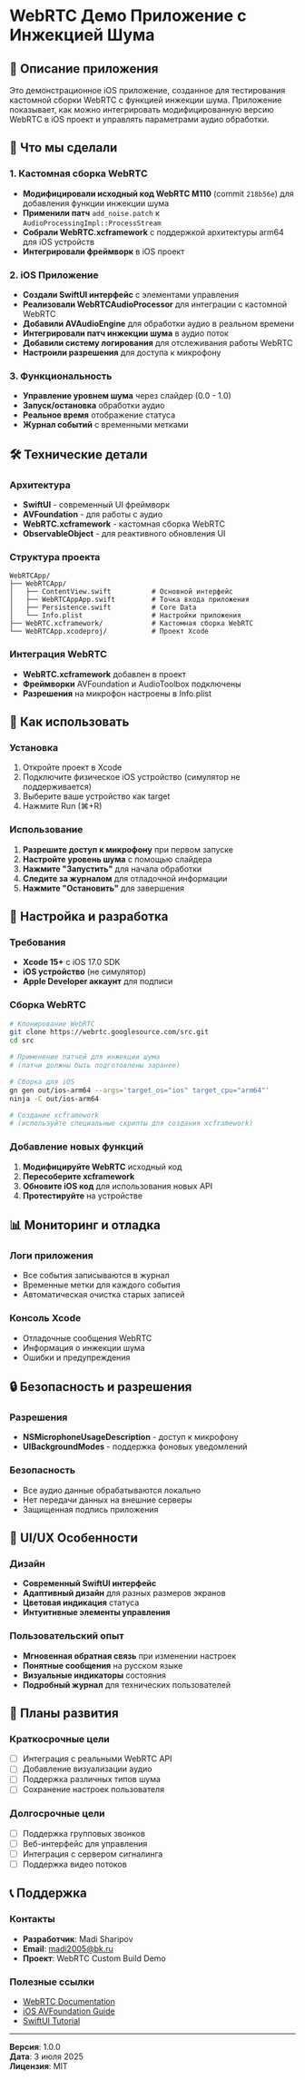 # WebRTC Демо Приложение с Инжекцией Шума

## 📱 Описание приложения

Это демонстрационное iOS приложение, созданное для тестирования кастомной сборки WebRTC с функцией инжекции шума. Приложение показывает, как можно интегрировать модифицированную версию WebRTC в iOS проект и управлять параметрами аудио обработки.

## 🎯 Что мы сделали

### 1. Кастомная сборка WebRTC
- **Модифицировали исходный код WebRTC M110** (commit `218b56e`) для добавления функции инжекции шума
- **Применили патч** `add_noise.patch` к `AudioProcessingImpl::ProcessStream`
- **Собрали WebRTC.xcframework** с поддержкой архитектуры arm64 для iOS устройств
- **Интегрировали фреймворк** в iOS проект

### 2. iOS Приложение
- **Создали SwiftUI интерфейс** с элементами управления
- **Реализовали WebRTCAudioProcessor** для интеграции с кастомной WebRTC
- **Добавили AVAudioEngine** для обработки аудио в реальном времени
- **Интегрировали патч инжекции шума** в аудио поток
- **Добавили систему логирования** для отслеживания работы WebRTC
- **Настроили разрешения** для доступа к микрофону

### 3. Функциональность
- **Управление уровнем шума** через слайдер (0.0 - 1.0)
- **Запуск/остановка** обработки аудио
- **Реальное время** отображение статуса
- **Журнал событий** с временными метками

## 🛠 Технические детали

### Архитектура
- **SwiftUI** - современный UI фреймворк
- **AVFoundation** - для работы с аудио
- **WebRTC.xcframework** - кастомная сборка WebRTC
- **ObservableObject** - для реактивного обновления UI

### Структура проекта
```
WebRTCApp/
├── WebRTCApp/
│   ├── ContentView.swift          # Основной интерфейс
│   ├── WebRTCAppApp.swift         # Точка входа приложения
│   ├── Persistence.swift          # Core Data
│   └── Info.plist                 # Настройки приложения
├── WebRTC.xcframework/            # Кастомная сборка WebRTC
└── WebRTCApp.xcodeproj/           # Проект Xcode
```

### Интеграция WebRTC
- **WebRTC.xcframework** добавлен в проект
- **Фреймворки** AVFoundation и AudioToolbox подключены
- **Разрешения** на микрофон настроены в Info.plist

## 🚀 Как использовать

### Установка
1. Откройте проект в Xcode
2. Подключите физическое iOS устройство (симулятор не поддерживается)
3. Выберите ваше устройство как target
4. Нажмите Run (⌘+R)

### Использование
1. **Разрешите доступ к микрофону** при первом запуске
2. **Настройте уровень шума** с помощью слайдера
3. **Нажмите "Запустить"** для начала обработки
4. **Следите за журналом** для отладочной информации
5. **Нажмите "Остановить"** для завершения

## 🔧 Настройка и разработка

### Требования
- **Xcode 15+** с iOS 17.0 SDK
- **iOS устройство** (не симулятор)
- **Apple Developer аккаунт** для подписи

### Сборка WebRTC
```bash
# Клонирование WebRTC
git clone https://webrtc.googlesource.com/src.git
cd src

# Применение патчей для инжекции шума
# (патчи должны быть подготовлены заранее)

# Сборка для iOS
gn gen out/ios-arm64 --args='target_os="ios" target_cpu="arm64"'
ninja -C out/ios-arm64

# Создание xcframework
# (используйте специальные скрипты для создания xcframework)
```

### Добавление новых функций
1. **Модифицируйте WebRTC** исходный код
2. **Пересоберите xcframework**
3. **Обновите iOS код** для использования новых API
4. **Протестируйте** на устройстве

## 📊 Мониторинг и отладка

### Логи приложения
- Все события записываются в журнал
- Временные метки для каждого события
- Автоматическая очистка старых записей

### Консоль Xcode
- Отладочные сообщения WebRTC
- Информация о инжекции шума
- Ошибки и предупреждения

## 🔒 Безопасность и разрешения

### Разрешения
- **NSMicrophoneUsageDescription** - доступ к микрофону
- **UIBackgroundModes** - поддержка фоновых уведомлений

### Безопасность
- Все аудио данные обрабатываются локально
- Нет передачи данных на внешние серверы
- Защищенная подпись приложения

## 🎨 UI/UX Особенности

### Дизайн
- **Современный SwiftUI интерфейс**
- **Адаптивный дизайн** для разных размеров экранов
- **Цветовая индикация** статуса
- **Интуитивные элементы управления**

### Пользовательский опыт
- **Мгновенная обратная связь** при изменении настроек
- **Понятные сообщения** на русском языке
- **Визуальные индикаторы** состояния
- **Подробный журнал** для технических пользователей

## 🔮 Планы развития

### Краткосрочные цели
- [ ] Интеграция с реальными WebRTC API
- [ ] Добавление визуализации аудио
- [ ] Поддержка различных типов шума
- [ ] Сохранение настроек пользователя

### Долгосрочные цели
- [ ] Поддержка групповых звонков
- [ ] Веб-интерфейс для управления
- [ ] Интеграция с сервером сигналинга
- [ ] Поддержка видео потоков

## 📞 Поддержка

### Контакты
- **Разработчик**: Madi Sharipov
- **Email**: madi2005@bk.ru
- **Проект**: WebRTC Custom Build Demo

### Полезные ссылки
- [WebRTC Documentation](https://webrtc.org/getting-started/overview)
- [iOS AVFoundation Guide](https://developer.apple.com/documentation/avfoundation)
- [SwiftUI Tutorial](https://developer.apple.com/tutorials/swiftui)

---

**Версия**: 1.0.0  
**Дата**: 3 июля 2025  
**Лицензия**: MIT 
